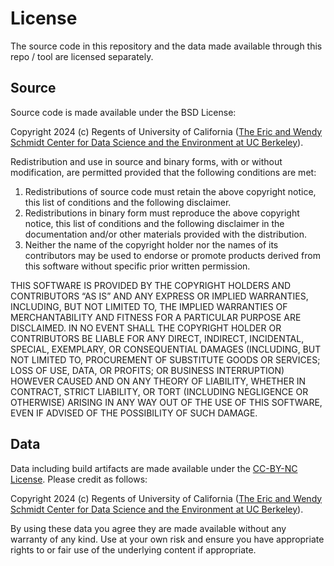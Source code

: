 License
================================================================================
The source code in this repository and the data made available through this repo / tool are licensed separately.

Source
--------------------------------------------------------------------------------
Source code is made available under the BSD License:

Copyright 2024 (c) Regents of University of California ([The Eric and Wendy Schmidt Center for Data Science and the Environment at UC Berkeley](https://dse.berkeley.edu/)).

Redistribution and use in source and binary forms, with or without modification, are permitted provided that the following conditions are met:

  1. Redistributions of source code must retain the above copyright notice, this list of conditions and the following disclaimer.
  2. Redistributions in binary form must reproduce the above copyright notice, this list of conditions and the following disclaimer in the documentation and/or other materials provided with the distribution.
  3. Neither the name of the copyright holder nor the names of its contributors may be used to endorse or promote products derived from this software without specific prior written permission.

THIS SOFTWARE IS PROVIDED BY THE COPYRIGHT HOLDERS AND CONTRIBUTORS “AS IS” AND ANY EXPRESS OR IMPLIED WARRANTIES, INCLUDING, BUT NOT LIMITED TO, THE IMPLIED WARRANTIES OF MERCHANTABILITY AND FITNESS FOR A PARTICULAR PURPOSE ARE DISCLAIMED. IN NO EVENT SHALL THE COPYRIGHT HOLDER OR CONTRIBUTORS BE LIABLE FOR ANY DIRECT, INDIRECT, INCIDENTAL, SPECIAL, EXEMPLARY, OR CONSEQUENTIAL DAMAGES (INCLUDING, BUT NOT LIMITED TO, PROCUREMENT OF SUBSTITUTE GOODS OR SERVICES; LOSS OF USE, DATA, OR PROFITS; OR BUSINESS INTERRUPTION) HOWEVER CAUSED AND ON ANY THEORY OF LIABILITY, WHETHER IN CONTRACT, STRICT LIABILITY, OR TORT (INCLUDING NEGLIGENCE OR OTHERWISE) ARISING IN ANY WAY OUT OF THE USE OF THIS SOFTWARE, EVEN IF ADVISED OF THE POSSIBILITY OF SUCH DAMAGE.

Data
--------------------------------------------------------------------------------
Data including build artifacts are made available under the [CC-BY-NC License](https://creativecommons.org/licenses/by-nc/4.0/). Please credit as follows:

Copyright 2024 (c) Regents of University of California ([The Eric and Wendy Schmidt Center for Data Science and the Environment at UC Berkeley](https://dse.berkeley.edu/)).

By using these data you agree they are made available without any warranty of any kind. Use at your own risk and ensure you have appropriate rights to or fair use of the underlying content if appropriate.
